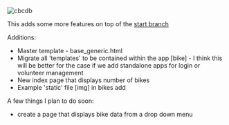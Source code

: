 ![cbcdb](https://user-images.githubusercontent.com/7052993/38165757-5e7aca52-34cd-11e8-985d-17a38115de20.png)

This adds some more features on top of the [start
branch](https://github.com/debboutr/cbsdb/tree/start)

Additions:
- Master template - base_generic.html
- Migrate all 'templates' to be contained within the app [bike] -
 I think this will be better for the case if we add standalone apps for
 login or volunteer management
- New index page that displays number of bikes
- Example 'static' file [img] in bikes add

A few things I plan to do soon:
- create a page that displays bike data from a drop down menu
